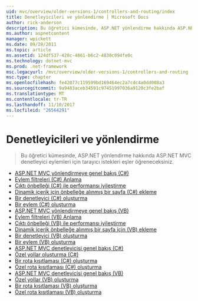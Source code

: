 ```yaml
---
uid: mvc/overview/older-versions-1/controllers-and-routing/index
title: Denetleyicileri ve yönlendirme | Microsoft Docs
author: rick-anderson
description: Bu öğretici kümesinde, ASP.NET yönlendirme hakkında ASP.NET MVC denetleyici eylemleri için tarayıcı istekleri eşler öğreneceksiniz.
ms.author: aspnetcontent
manager: wpickett
ms.date: 09/28/2011
ms.topic: article
ms.assetid: 124df537-428c-4861-b6c2-4830c094fe0c
ms.technology: dotnet-mvc
ms.prod: .net-framework
msc.legacyurl: /mvc/overview/older-versions-1/controllers-and-routing
msc.type: chapter
ms.openlocfilehash: fe42077c119599bd169464ec2a7cdc4a0dd008a3
ms.sourcegitcommit: 9a9483aceb34591c97451997036a9120c3fe2baf
ms.translationtype: MT
ms.contentlocale: tr-TR
ms.lasthandoff: 11/10/2017
ms.locfileid: "26564291"
---
```

<a name="controllers-and-routing"></a>Denetleyicileri ve yönlendirme
====================
> Bu öğretici kümesinde, ASP.NET yönlendirme hakkında ASP.NET MVC denetleyici eylemleri için tarayıcı istekleri eşler öğreneceksiniz.


- [ASP.NET MVC yönlendirmeye genel bakış (C#)](asp-net-mvc-routing-overview-cs.md)
- [Eylem filtreleri (C#) Anlama](understanding-action-filters-cs.md)
- [Çıktı önbelleği (C#) ile performansı iyileştirme](improving-performance-with-output-caching-cs.md)
- [Dinamik içerik için önbelleğe alınmış bir sayfa (C#) ekleme](adding-dynamic-content-to-a-cached-page-cs.md)
- [Bir denetleyici (C#) oluşturma](creating-a-controller-cs.md)
- [Bir eylem (C#) oluşturma](creating-an-action-cs.md)
- [ASP.NET MVC yönlendirmeye genel bakış (VB)](asp-net-mvc-routing-overview-vb.md)
- [Eylem filtreleri (VB) Anlama](understanding-action-filters-vb.md)
- [Çıktı önbelleği (VB) ile performansı iyileştirme](improving-performance-with-output-caching-vb.md)
- [Dinamik içerik önbelleğe alınmış bir sayfa için (VB) ekleme](adding-dynamic-content-to-a-cached-page-vb.md)
- [Bir denetleyici (VB) oluşturma](creating-a-controller-vb.md)
- [Bir eylem (VB) oluşturma](creating-an-action-vb.md)
- [ASP.NET MVC denetleyicisi genel bakış (C#)](aspnet-mvc-controllers-overview-cs.md)
- [Özel yollar oluşturma (C#)](creating-custom-routes-cs.md)
- [Bir rota kısıtlaması (C#) oluşturma](creating-a-route-constraint-cs.md)
- [Özel rota kısıtlaması (C#) oluşturma](creating-a-custom-route-constraint-cs.md)
- [ASP.NET MVC denetleyicisi genel bakış (VB)](asp-net-mvc-controller-overview-vb.md)
- [Özel yollar (VB) oluşturma](creating-custom-routes-vb.md)
- [Bir rota kısıtlaması (VB) oluşturma](creating-a-route-constraint-vb.md)
- [Özel rota kısıtlaması (VB) oluşturma](creating-a-custom-route-constraint-vb.md)
